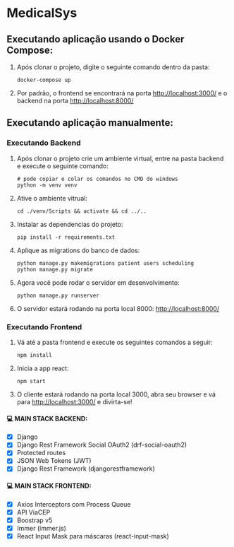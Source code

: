 # MedicalSys

## Executando aplicação usando o Docker Compose:

1. Após clonar o projeto, digite o seguinte comando dentro da pasta:
    ```
    docker-compose up
    ```
2. Por padrão, o frontend se encontrará na porta [http://localhost:3000/](http://localhost:3000/) e o backend na porta [http://localhost:8000/](http://localhost:8000/) 


## Executando aplicação manualmente:

### Executando Backend

1. Após clonar o projeto crie um ambiente virtual, entre na pasta backend e execute o seguinte comando:
    ```
    # pode copiar e colar os comandos no CMD do windows
    python -m venv venv
    ```
2. Ative o ambiente vitrual:
    ```
    cd ./venv/Scripts && activate && cd ../..
    ```
3. Instalar as dependencias do projeto:
    ```
    pip install -r requirements.txt
    ```
4. Aplique as migrations do banco de dados:
    ```
    python manage.py makemigrations patient users scheduling
    python manage.py migrate
    ```
5. Agora você pode rodar o servidor em desenvolvimento:
    ```
    python manage.py runserver
    ```
6. O servidor estará rodando na porta local 8000: [http://localhost:8000/](http://localhost:8000/) 

### Executando Frontend

1. Vá até a pasta frontend e execute os seguintes comandos a seguir:
    ```
    npm install
    ```
2. Inicia a app react:
    ```
    npm start
    ```
3. O cliente estará rodando na porta local 3000, abra seu browser e vá para [http://localhost:3000/](http://localhost:3000/) e divirta-se!


#### 💻 MAIN STACK BACKEND:

 - [x] Django
 - [x] Django Rest Framework Social OAuth2 (drf-social-oauth2)
 - [x] Protected routes
 - [x] JSON Web Tokens (JWT)
 - [x] Django Rest Framework (djangorestframework)

#### 💻 MAIN STACK FRONTEND:

 - [x] Axios Interceptors com Process Queue
 - [x] API ViaCEP
 - [x] Boostrap v5
 - [x] Immer (immer.js)
 - [x] React Input Mask para máscaras (react-input-mask) 
